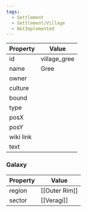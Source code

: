 ```yaml
---
tags:
  - Settlement
  - Settlement/Village
  - NotImplemented
---
```


| Property  | Value        |
| --------- | ------------ |
| id        | village_gree |
| name      | Gree         |
| owner     |              |
| culture   |              |
| bound     |              |
| type      |              |
| posX      |              |
| posY      |              |
| wiki link |              |
| text      |              |

### Galaxy
| Property | Value         |
| -------- | ------------- |
| region   | [[Outer Rim]] |
| sector   | [[Veragi]]    |
